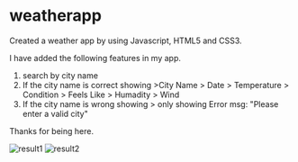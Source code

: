 
# weatherapp
Created a weather app by using Javascript, HTML5 and CSS3. 

I have added the following features in my app. 

1) search by city name
2) If the city name is correct
    showing
        >City Name
        > Date
        > Temperature
        > Condition
        > Feels Like
        > Humadity
        > Wind
3) If the city name is wrong
    showing
        > only showing Error msg: "Please enter a valid city" 

Thanks for being here.  

![result1](https://user-images.githubusercontent.com/49994678/224216680-30c739fc-9e9a-4d73-b332-5d80b3d7f575.jpg)
![result2](https://user-images.githubusercontent.com/49994678/224216700-a80ab04d-9057-4a96-bf13-d2df8d033692.jpg)
